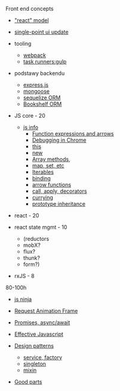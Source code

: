 Front end concepts
* ["react" model](http://hackflow.com/blog/2015/03/08/boiling-react-down-to-few-lines-in-jquery/)
* [single-point ui update](https://jsbin.com/dapeha/edit?html,js,output)

* tooling
  * [webpack](https://wanago.io/2018/07/16/webpack-4-course-part-one-entry-output-and-es6-modules)
  * [task runners:gulp](https://gulpjs.com/docs/en/getting-started/quick-start)
* podstawy backendu
  * [express.js](https://expressjs.com/)
  * [mongoose](https://mongoosejs.com/)
  * [sequelize ORM](http://docs.sequelizejs.com/)
  * [Bookshelf ORM](https://github.com/bookshelf/bookshelf)
* JS core - 20
  * [js info](https://javascript.info/)
    * [Function expressions and arrows](https://javascript.info/function-expressions-arrows)
    * [Debugging in Chrome](https://javascript.info/debugging-chrome)
    * [this](https://javascript.info/object-methods)
    * [new](https://javascript.info/constructor-new)
    * [Array methods](https://javascript.info/array-methods), 
    * [map, set, etc](https://javascript.info/map-set-weakmap-weakset)
    * [Iterables](https://javascript.info/iterable)
    * [binding](https://javascript.info/bind)
    * [arrow functions](https://javascript.info/arrow-functions)
    * [call, apply, decorators](https://javascript.info/call-apply-decorators)
    * [currying](https://javascript.info/currying-partials)
    * [prototype inheritance](https://javascript.info/prototype-inheritance)

* react - 20
* react state mgmt - 10
  * (reductors
  * mobX?
  * flux?
  * thunk?
  * form?) 
* rxJS - 8

80-100h


* [js ninja](https://johnresig.com/apps/learn/)

* [Request Animation Frame](http://www.javascriptkit.com/javatutors/requestanimationframe.shtml)
* [Promises, async/await](https://javascript.info/async)
* [Effective Javascript](https://www.amazon.com/Effective-JavaScript-Specific-Software-Development/dp/0321812182)
* [Design patterns](https://addyosmani.com/resources/essentialjsdesignpatterns/book)
  * [service, factory]()
  * [singleton]()
  * [mixin]()
* [Good parts](https://github.com/dwyl/Javascript-the-Good-Parts-notes)
